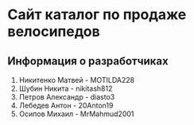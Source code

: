 # Сайт каталог по продаже велосипедов

## Информация о разработчиках

1. Никитенко Матвей - MOTILDA228  
2. Шубин Никита - nikitash812  
3. Петров Александр - diasto3  
4. Лебедев Антон - 20Anton19  
5. Осипов Михаил - MrMahmud2001  
